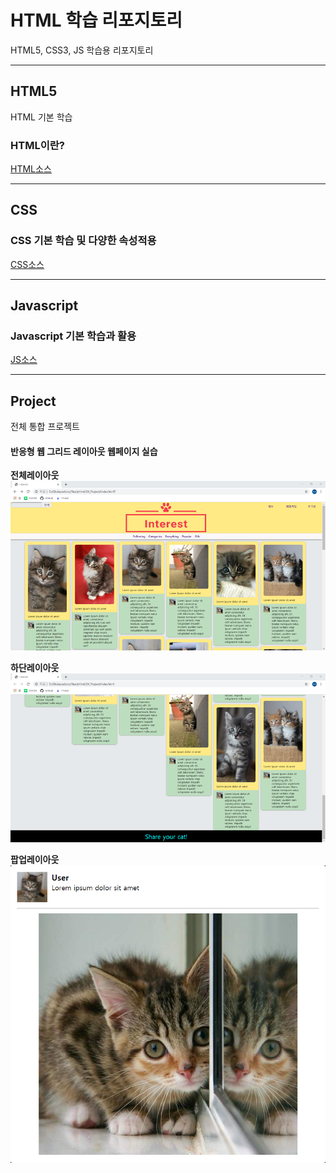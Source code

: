 # HTML 학습 리포지토리
HTML5, CSS3, JS 학습용 리포지토리

------------

## HTML5
HTML 기본 학습


### HTML이란?


[HTML소스](https://github.com/zizi0308/StudyHtml/tree/main/01_HTML)

---------------

## CSS

### CSS 기본 학습 및 다양한 속성적용

[CSS소스](https://github.com/zizi0308/StudyHtml/tree/main/02_CSS)

----------------

## Javascript

### Javascript 기본 학습과 활용

[JS소스](https://github.com/zizi0308/StudyHtml/tree/main/03_JavaScript)

----------------

## Project
전체 통합 프로젝트

#### 반응형 웹 그리드 레이아웃 웹페이지 실습

__전체레이아웃__
![결과1](https://github.com/zizi0308/StudyHtml/blob/main/ref_image/result01.png "전체 레이아웃")


__하단레이아웃__
![결과2](https://github.com/zizi0308/StudyHtml/blob/main/ref_image/Result03.png "하단 레이아웃")


__팝업레이아웃__
![결과3](https://github.com/zizi0308/StudyHtml/blob/main/ref_image/result02.png "팝업 레이아웃")


